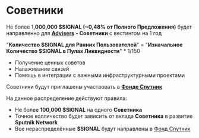 # Советники

Не более &#x31;**,000,000 $SIGNAL (\~0,48% от Полного Предложения)** будет направленно для [**Advisers**](sovetniki.md) **- Советники** с вестингом на 1 год

"**Количество $SIGNAL для Ранних Пользователей**" = "**Изначальное Количество $SIGNAL в Пулах Ликвидности**" \* 1/150

* Получение ценных советов
* Налаживание связей
* Помощь в интеграции с важными инфраструктурными проектами

Советники будут приглашены участвовать в [**Фонде Спутник**](../../../fond-sputnik.md)

На данное распределение действуют правила:

* Не более **100,000 $SIGNAL** на одного **Советника**
* Точное колличество будет зависить от вклада **Советника** в развитие **Sputnik Network**
* Все нераспределённые **$SIGNAL** будут направлены в [Фонд Спутник](../../../fond-sputnik.md)
